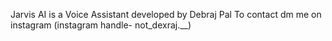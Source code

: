  Jarvis AI is a Voice Assistant developed by Debraj Pal 
 To contact dm me on instagram (instagram handle- not_dexraj.__)
